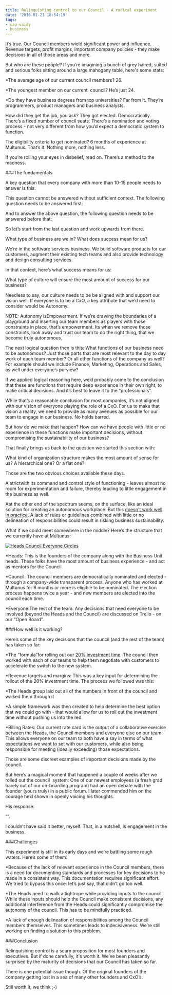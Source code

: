 ```yaml
---
title: Relinquishing control to our Council - A radical experiment
date: '2016-01-21 18:54:19'
tags:
- cap-vaidy
- business
---
```


It’s true. Our Council members wield significant power and influence. Revenue targets, profit margins, important company policies - they make decisions in all of those areas and more.


But who are these people? If you’re imagining a bunch of grey haired, suited and serious folks sitting around a large mahogany table, here's some stats:


*The average age of our current council members? 26.

    
*The youngest member on our current  council? He’s just 24.

    
*Do they have business degrees from top universities? Far from it. They’re programmers, product managers and business analysts.


How did they get the job, you ask? They got elected. Democratically. There’s a fixed number of council seats. There’s a nomination and voting process - not very different from how you’d expect a democratic system to function.


The eligibility criteria to get nominated? 6 months of experience at Multunus. That’s it. Nothing more, nothing less.


If you’re rolling your eyes in disbelief, read on. There’s a method to the madness.


###The fundamentals



A key question that every company with more than 10-15 people needs to answer is this:





This question cannot be answered without sufficient context. The following question needs to be answered first:





And to answer the above question, the following question needs to be answered before that:





So let’s start from the last question and work upwards from there.


What type of business are we in? What does success mean for us?


We’re in the software services business. We build software products for our customers, augment their existing tech teams and also provide technology and design consulting services.


In that context, here’s what success means for us:








What type of culture will ensure the most amount of success for our business?


Needless to say, our culture needs to be be aligned with and support our vision well. If everyone is to be a CxO, a key attribute that we’d need to consider would be Autonomy.


NOTE: Autonomy isEmpowerment. If we’re drawing the boundaries of a playground and inserting our team members as players with those constraints in place, that’s empowerment. Its when we remove those constraints, look away and trust our team to do the right thing, that we become truly autonomous.


The next logical question then is this: What functions of our business need to be autonomous? Just those parts that are most relevant to the day to day work of each team member? Or all other functions of the company as well? For example should we include Finance, Marketing, Operations and Sales, as well under everyone’s purview?


If we applied logical reasoning here, we’d probably come to the conclusion that these are functions that require deep experience in their own right, to make critical decisions. And it’s best to leave it to the “professionals”.


While that’s a reasonable conclusion for most companies, it’s not aligned with our vision of everyone playing the role of a CxO. For us to make that vision a reality, we need to provide as many avenues as possible for our team to engage in our business. No holds barred.


But how do we make that happen? How can we have people with little or no experience in these functions make important decisions, without compromising the sustainability of our business?


That finally brings us back to the question we started this section with:


What kind of organization structure makes the most amount of sense for us? A hierarchical one? Or a flat one?


Those are the two obvious choices available these days.


A strictwith its command and control style of functioning - leaves almost no room for experimentation and failure, thereby leading to little engagement in the business as well.


Aat the other end of the spectrum seems, on the surface, like an ideal solution for creating an autonomous workplace. But this 
[doesn't work well in practice](https://open.buffer.com/self-management-hierarchy/). A lack of rules or guidelines combined with little or no delineation of responsibilities could result in risking business sustainability.


What if we could meet somewhere in the middle? Here’s the structure that we currently have at Multunus:


[![Heads Council Everyone Circles](http://www.multunus.com/wp-content/uploads/2015/09/heads_council_everyone_circles-300x212.jpg)](http://www.multunus.com/wp-content/uploads/2015/09/heads_council_everyone_circles.jpg)


*Heads: This is the founders of the company along with the Business Unit heads. These folks have the most amount of business experience - and act as mentors for the Council.

    
*Council: The council members are democratically nominated and elected - through a company-wide transparent process. Anyone who has worked at Multunus for 6 months or more is eligible to be nominated. The election process happens twice a year - and new members are elected into the council each time.

    
*Everyone:The rest of the team. Any decisions that need everyone to be involved (beyond the Heads and the Council) are discussed on Trello - on our “Open Board”.


###How well is it working?



Here’s some of the key decisions that the council (and the rest of the team) has taken so far:


*The “formula”for rolling out our 
[20% investment time](http://www.multunus.com/blog/2016/01/20-investment-time-background-story/). The council then worked with each of our teams to help them negotiate with customers to accelerate the switch to the new system.

    
*Revenue targets and margins: This was a key input for determining the rollout of the 20% investment time. The process we followed was this:

*The Heads group laid out all of the numbers in front of the council and walked them through it

    
*A simple framework was then created to help determine the best option that we could go with - that would allow for us to roll out the investment time without pushing us into the red.

    
*Billing Rates: Our current rate card is the output of a collaborative exercise between the Heads, the Council members and everyone else on our team. This allows everyone on our team to both have a say in terms of what expectations we want to set with our customers, while also being responsible for meeting (ideally exceeding) those expectations.


Those are some discreet examples of important decisions made by the council.


But here’s a magical moment that happened a couple of weeks after we rolled out the council  system: One of our newest employees (a fresh grad barely out of our on-boarding program) had an open debate with the founder (yours truly) in a public forum. I later commended him on the courage he’d shown in openly voicing his thoughts.


His response:


“”.


I couldn’t have said it better, myself. That, in a nutshell, is engagement in the business.


###Challenges



This experiment is still in its early days and we’re battling some rough waters. Here’s some of them:


*Because of the lack of relevant experience in the Council members, there is a need for documenting standards and processes for key decisions to be made in a consistent way. This documentation requires significant effort. We tried to bypass this once: let’s just say, that didn’t go too well.

    
*The Heads need to walk a tightrope while providing inputs to the council. While these inputs should help the Council make consistent decisions, any additional interference from the Heads could significantly compromise the autonomy of the council. This has to be mindfully practiced.

    
*A lack of enough delineation of responsibilities among the Council members themselves. This sometimes leads to indecisiveness. We’re still working on finding a solution to this problem.


###Conclusion



Relinquishing control is a scary proposition for most founders and executives. But if done carefully, it's worth it. We’ve been pleasantly surprised by the maturity of decisions that our Council has taken so far.


There is one potential issue though. Of the original founders of the company getting lost in a sea of many other founders and CxO’s.


Still worth it, we think ;-)
